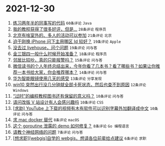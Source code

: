 # 2021-12-30

1. [练习两年半的同事写的代码](https://www.v2ex.com/t/825212) `60条评论` `Java`
1. [我的教程获得了很多好评，但是...](https://www.v2ex.com/t/825222) `28条评论` `程序员`
1. [北京有啥室外的、多人的活动可以参加](https://www.v2ex.com/t/825202) `21条评论` `北京`
1. [迫于刚换 iPhone 问下主用哪区 Id 较好？](https://www.v2ex.com/t/825215) `19条评论` `Apple`
1. [没去过 livehouse，问个问题](https://www.v2ex.com/t/825199) `19条评论` `问与答`
1. [金三银四一般什么时候开始准备？](https://www.v2ex.com/t/825214) `18条评论` `程序员`
1. [邻居比较吵，真的只能报警吗？](https://www.v2ex.com/t/825230) `15条评论` `问与答`
1. [微信读书的个人年终总结出来，今年你看了几本书？看了哪些书？如果让你推荐一本书给大家，你会推荐哪本？](https://www.v2ex.com/t/825209) `14条评论` `问与答`
1. [华为智能眼镜使用几天的感受](https://www.v2ex.com/t/825218) `13条评论` `分享发现`
1. [win10 突然出行没几分钟就全部卡死状态，然后也查不到原因](https://www.v2ex.com/t/825203) `12条评论` `Windows`
1. [“过时”的编程教程图书还有保留的意义吗？](https://www.v2ex.com/t/825217) `10条评论` `问与答`
1. [请问改版 V 站设计有人会感兴趣吗](https://www.v2ex.com/t/825208) `10条评论` `CSS`
1. [[求助] YouTube 上下载的视频有木有软件可以识别字幕外加翻译成中文](https://www.v2ex.com/t/825204) `10条评论` `问与答`
1. [求 mac docker 替代](https://www.v2ex.com/t/825219) `8条评论` `macOS`
1. [这个 goroutine 泄露的 demo 如何修复？](https://www.v2ex.com/t/825205) `8条评论` `Go 编程语言`
1. [请教个神经网络的问题](https://www.v2ex.com/t/825206) `7条评论` `问与答`
1. [[想求职][webgis]自学的 webgis，想请各位前辈给点建议](https://www.v2ex.com/t/825234) `6条评论` `求职`
